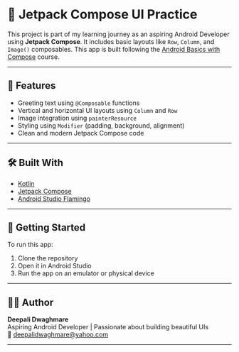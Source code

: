 # 🎨 Jetpack Compose UI Practice

This project is part of my learning journey as an aspiring Android Developer using **Jetpack Compose**. It includes basic layouts like `Row`, `Column`, and `Image()` composables. This app is built following the [Android Basics with Compose](https://developer.android.com/courses/android-basics-compose/course) course.

---

## 📱 Features

- Greeting text using `@Composable` functions
- Vertical and horizontal UI layouts using `Column` and `Row`
- Image integration using `painterResource`
- Styling using `Modifier` (padding, background, alignment)
- Clean and modern Jetpack Compose code

---

## 🛠️ Built With

- [Kotlin](https://kotlinlang.org/)
- [Jetpack Compose](https://developer.android.com/jetpack/compose)
- [Android Studio Flamingo](https://developer.android.com/studio/releases)

---

## 🚀 Getting Started

To run this app:

1. Clone the repository
2. Open it in Android Studio
3. Run the app on an emulator or physical device

---

## 👩‍💻 Author

**Deepali Dwaghmare**  
Aspiring Android Developer | Passionate about building beautiful UIs  
📧 deepalidwaghmare@yahoo.com


---

